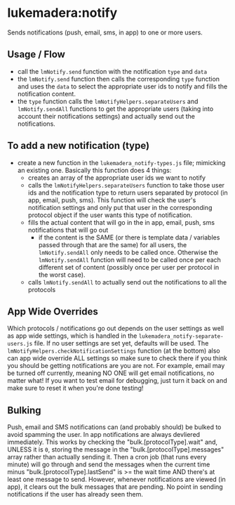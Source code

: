 # lukemadera:notify

Sends notifications (push, email, sms, in app) to one or more users.


## Usage / Flow
- call the `lmNotify.send` function with the notification `type` and `data`
- the `lmNotify.send` function then calls the corresponding `type` function and uses the `data` to select the appropriate user ids to notify and fills the notification content.
- the `type` function calls the `lmNotifyHelpers.separateUsers` and `lmNotify.sendAll` functions to get the appropriate users (taking into account their notifications settings) and actually send out the notifications.


## To add a new notification (type)

- create a new function in the `lukemadera_notify-types.js` file; mimicking an existing one. Basically this function does 4 things:
  - creates an array of the appropriate user ids we want to notify
  - calls the `lmNotifyHelpers.separateUsers` function to take those user ids and the notification type to return users separated by protocol (in app, email, push, sms). This function will check the user's notification settings and only put that user in the corresponding protocol object if the user wants this type of notification.
  - fills the actual content that will go in the in app, email, push, sms notifications that will go out
    - if the content is the SAME (or there is template data / variables passed through that are the same) for all users, the `lmNotify.sendAll` only needs to be called once. Otherwise the `lmNotify.sendAll` function will need to be called once per each different set of content (possibly once per user per protocol in the worst case).
  - calls `lmNotify.sendAll` to actually send out the notifications to all the protocols


## App Wide Overrides

Which protocols / notifications go out depends on the user settings as well as app wide settings, which is handled in the `lukemadera_notify-separate-users.js` file.
If no user settings are set yet, defaults will be used. The `lmNotifyHelpers.checkNotificationSettings` function (at the bottom) also can app wide override ALL settings so make sure to check there if you think you should be getting notifications are you are not. For example, email may be turned off currently, meaning NO ONE will get email notifications, no matter what! If you want to test email for debugging, just turn it back on and make sure to reset it when you're done testing!


## Bulking

Push, email and SMS notifications can (and probably should) be bulked to avoid
 spamming the user. In app notifications are always devliered immediately.
This works by checking the "bulk.[protocolType].wait" and, UNLESS it is `0`,
 storing the message in the "bulk.[protocolType].messages" array rather than
 actually sending it. Then a cron job (that runs every minute) will go through
 and send the messages when the current time minus "bulk.[protocolType].lastSend"
 is >= the wait time AND there's at least one message to send.
However, whenever notifications are viewed (in app), it clears out the bulk
 messages that are pending. No point in sending notifications if the user has
 already seen them.